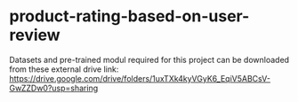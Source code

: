 # product-rating-based-on-user-review
Datasets and pre-trained modul required for this project can be downloaded from these external drive link:
https://drive.google.com/drive/folders/1uxTXk4kyVGyK6_EqiV5ABCsV-GwZZDw0?usp=sharing
